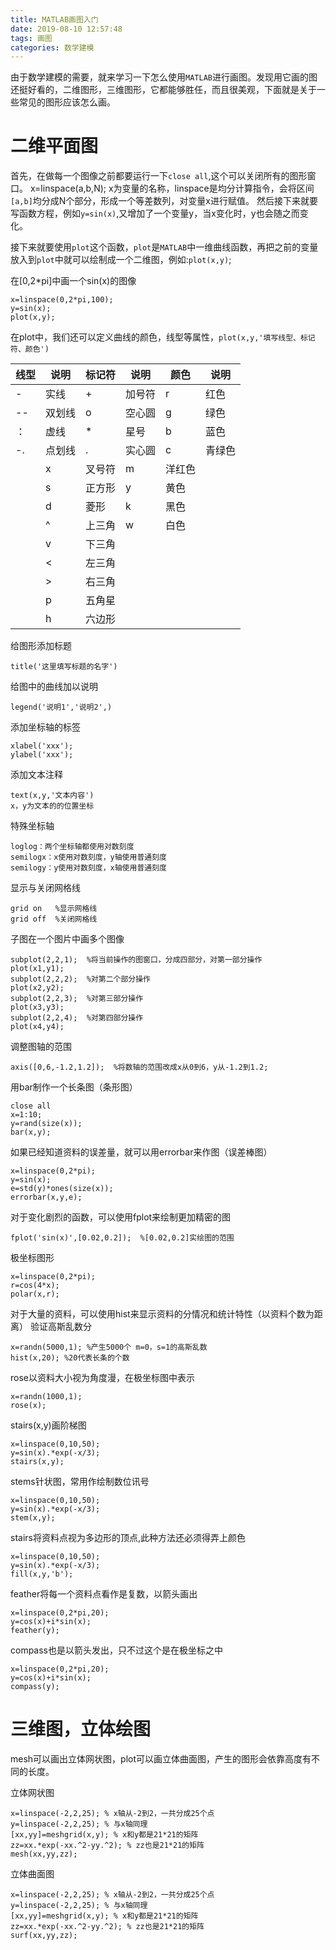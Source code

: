 ```yaml
---
title: MATLAB画图入门
date: 2019-08-10 12:57:48
tags: 画图
categories: 数学建模
---
```

由于数学建模的需要，就来学习一下怎么使用`MATLAB`进行画图。发现用它画的图还挺好看的，二维图形，三维图形，它都能够胜任，而且很美观，下面就是关于一些常见的图形应该怎么画。<!--more-->

# 二维平面图

首先，在做每一个图像之前都要运行一下`close all`,这个可以关闭所有的图形窗口。
x=linspace(a,b,N);
x为变量的名称，linspace是均分计算指令，会将区间`[a,b]`均分成N个部分，形成一个等差数列，对变量x进行赋值。
然后接下来就要写函数方程，例如`y=sin(x)`,又增加了一个变量y，当x变化时，y也会随之而变化。


接下来就要使用`plot`这个函数，`plot`是`MATLAB`中一维曲线函数，再把之前的变量放入到`plot`中就可以绘制成一个二维图，例如:`plot(x,y)`;

在[0,2*pi]中画一个sin(x)的图像

```
x=linspace(0,2*pi,100);
y=sin(x);
plot(x,y);
```

在plot中，我们还可以定义曲线的颜色，线型等属性，`plot(x,y,'填写线型、标记符、颜色')`

线型|说明|标记符|说明|颜色|说明
-|-|-|-|-|-
-|实线|+|加号符|r|红色
--|双划线|o|空心圆|g|绿色
：|虚线|*|星号|b|蓝色
-.|点划线|.|实心圆|c|青绿色
 | |x|叉号符|m|洋红色
 | |s|正方形|y|黄色
 | |d|菱形|k|黑色
 | |^|上三角|w|白色
 | |v|下三角| |  
 | |<|左三角| | 
 | |>|右三角| | 
 | |p|五角星| | 
 | |h|六边形| | 

给图形添加标题

```
title('这里填写标题的名字')
```

给图中的曲线加以说明

```
legend('说明1','说明2',)
```

添加坐标轴的标签

```
xlabel('xxx');
ylabel('xxx');
```

添加文本注释

```
text(x,y,'文本内容')
x，y为文本的的位置坐标
```

特殊坐标轴

```
loglog：两个坐标轴都使用对数刻度
semilogx：x使用对数刻度，y轴使用普通刻度
semilogy：y使用对数刻度，x轴使用普通刻度
```

显示与关闭网格线

```
grid on   %显示网格线
grid off  %关闭网格线

```

子图在一个图片中画多个图像

```
subplot(2,2,1);  %将当前操作的图窗口，分成四部分，对第一部分操作
plot(x1,y1);
subplot(2,2,2);  %对第二个部分操作
plot(x2,y2);
subplot(2,2,3);  %对第三部分操作
plot(x3,y3);
subplot(2,2,4);  %对第四部分操作
plot(x4,y4);
```

调整图轴的范围

```
axis([0,6,-1.2,1.2]);  %将数轴的范围改成x从0到6，y从-1.2到1.2;
```

用bar制作一个长条图（条形图）

```
close all
x=1:10;
y=rand(size(x));
bar(x,y);
```

如果已经知道资料的误差量，就可以用errorbar来作图（误差棒图）

```
x=linspace(0,2*pi);
y=sin(x);
e=std(y)*ones(size(x));
errorbar(x,y,e);
```

对于变化剧烈的函数，可以使用fplot来绘制更加精密的图

```
fplot('sin(x)',[0.02,0.2]);  %[0.02,0.2]实绘图的范围
```

极坐标图形

```
x=linspace(0,2*pi);
r=cos(4*x);
polar(x,r);
```

对于大量的资料，可以使用hist来显示资料的分情况和统计特性（以资料个数为距离）
验证高斯乱数分

```
x=randn(5000,1); %产生5000个 m=0，s=1的高斯乱数
hist(x,20); %20代表长条的个数
```

rose以资料大小视为角度漫，在极坐标图中表示

```
x=randn(1000,1);
rose(x);
```

stairs(x,y)画阶梯图

```
x=linspace(0,10,50);
y=sin(x).*exp(-x/3);
stairs(x,y);
```

stems针状图，常用作绘制数位讯号

```
x=linspace(0,10,50);
y=sin(x).*exp(-x/3);
stem(x,y);
```

stairs将资料点视为多边形的顶点,此种方法还必须得弄上颜色

```
x=linspace(0,10,50);
y=sin(x).*exp(-x/3);
fill(x,y,'b');
```

feather将每一个资料点看作是复数，以箭头画出

```
x=linspace(0,2*pi,20);
y=cos(x)+i*sin(x);
feather(y);
```

compass也是以箭头发出，只不过这个是在极坐标之中

```
x=linspace(0,2*pi,20);
y=cos(x)+i*sin(x);
compass(y);
```

# 三维图，立体绘图

mesh可以画出立体网状图，plot可以画立体曲面图，产生的图形会依靠高度有不同的长度。

立体网状图

```
x=linspace(-2,2,25); % x轴从-2到2，一共分成25个点
y=linspace(-2,2,25); % 与x轴同理
[xx,yy]=meshgrid(x,y); % x和y都是21*21的矩阵
zz=xx.*exp(-xx.^2-yy.^2); % zz也是21*21的矩阵
mesh(xx,yy,zz);
```

立体曲面图

```
x=linspace(-2,2,25); % x轴从-2到2，一共分成25个点
y=linspace(-2,2,25); % 与x轴同理
[xx,yy]=meshgrid(x,y); % x和y都是21*21的矩阵
zz=xx.*exp(-xx.^2-yy.^2); % zz也是21*21的矩阵
surf(xx,yy,zz); 
```

